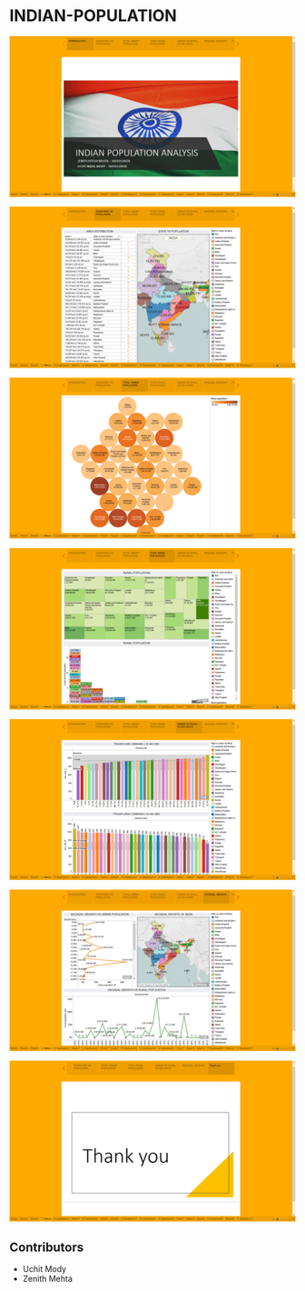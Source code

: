 # INDIAN-POPULATION

![](Images/1.png)

![](Images/2.png)

![](Images/3.png)

![](Images/4.png)

![](Images/5.png)

![](Images/6.png)

![](Images/7.png)


## Contributors 
  * Uchit Mody
  * Zenith Mehta
